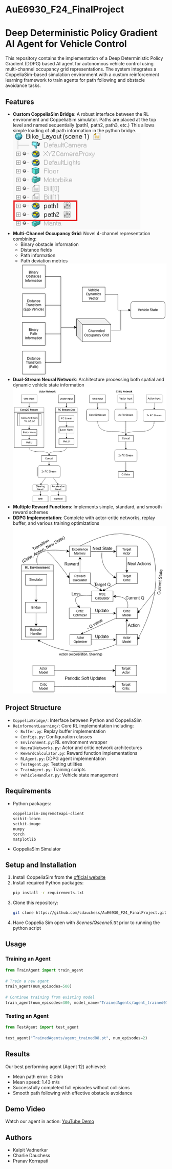 # AuE6930_F24_FinalProject
# Deep Deterministic Policy Gradient AI Agent for Vehicle Control

This repository contains the implementation of a Deep Deterministic Policy Gradient (DDPG) based AI agent for autonomous vehicle control using multi-channel occupancy grid representations. The system integrates a CoppeliaSim-based simulation environment with a custom reinforcement learning framework to train agents for path following and obstacle avoidance tasks.

## Features

- **Custom CoppeliaSim Bridge**: A robust interface between the RL environment and CoppeliaSim simulator. Paths are placed at the top level and named sequentially (path1, path2, path3, etc.) This allows simple loading of all path information in the python bridge.
![Path Location](./Images/PathInformation.png)
- **Multi-Channel Occupancy Grid**: Novel 4-channel representation combining:
  - Binary obstacle information
  - Distance fields
  - Path information
  - Path deviation metrics
![Path Location](./Images/Occupancy_Grid.png)
- **Dual-Stream Neural Network**: Architecture processing both spatial and dynamic vehicle state information
![Path Location](./Images/Actor-Critic.png)
- **Multiple Reward Functions**: Implements simple, standard, and smooth reward schemes
- **DDPG Implementation**: Complete with actor-critic networks, replay buffer, and various training optimizations
![Path Location](./Images/DDPG.png)

## Project Structure

- `CoppeliaBridge/`: Interface between Python and CoppeliaSim
- `ReinformentLearning/`: Core RL implementation including:
  - `Buffer.py`: Replay buffer implementation
  - `Configs.py`: Configuration classes
  - `Environment.py`: RL environment wrapper
  - `NeuralNetworks.py`: Actor and critic network architectures
  - `RewardCalculator.py`: Reward function implementations
  - `RLAgent.py`: DDPG agent implementation
  - `TestAgent.py`: Testing utilities
  - `TrainAgent.py`: Training scripts
  - `VehicleHandler.py`: Vehicle state management

## Requirements

- Python packages:
  ```
  coppeliasim-zmqremoteapi-client
  scikit-learn
  scikit-image
  numpy
  torch
  matplotlib
  ```
- CoppeliaSim Simulator

## Setup and Installation

1. Install CoppeliaSim from the [official website](https://www.coppeliarobotics.com/)
2. Install required Python packages:
   ```bash
   pip install -r requirements.txt
   ```
3. Clone this repository:
   ```bash
   git clone https://github.com/cdauchess/AuE6930_F24_FinalProject.git
   ```
4. Have Coppelia Sim open with *Scenes/Qscene5.ttt* prior to running the python script
## Usage

### Training an Agent

```python
from TrainAgent import train_agent

# Train a new agent
train_agent(num_episodes=500)

# Continue training from existing model
train_agent(num_episodes=300, model_name="TrainedAgents/agent_trained07.pt")
```

### Testing an Agent

```python
from TestAgent import test_agent

test_agent("TrainedAgents/agent_trained08.pt", num_episodes=2)
```

## Results

Our best performing agent (Agent 12) achieved:
- Mean path error: 0.06m
- Mean speed: 1.43 m/s
- Successfully completed full episodes without collisions
- Smooth path following with effective obstacle avoidance

## Demo Video

Watch our agent in action: [YouTube Demo](https://youtu.be/ib-J4YWBM8U)

## Authors

- Kalpit Vadnerkar
- Charlie Dauchess
- Pranav Korrapati
